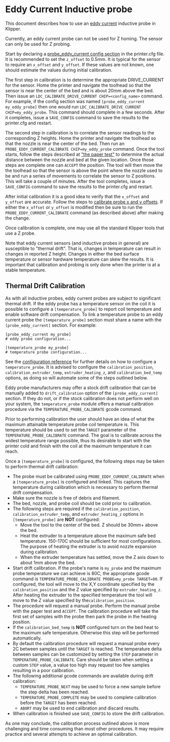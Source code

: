 # Eddy Current Inductive probe

This document describes how to use an [eddy current](https://en.wikipedia.org/wiki/Eddy_current) inductive probe in Klipper.

Currently, an eddy current probe can not be used for Z homing. The sensor can only be used for Z probing.

Start by declaring a [probe_eddy_current config section](Config_Reference.md#probe_eddy_current) in the printer.cfg file. It is recommended to set the `z_offset` to 0.5mm. It is typical for the sensor to require an `x_offset` and `y_offset`. If these values are not known, one should estimate the values during initial calibration.

The first step in calibration is to determine the appropriate DRIVE_CURRENT for the sensor. Home the printer and navigate the toolhead so that the sensor is near the center of the bed and is about 20mm above the bed. Then issue an `LDC_CALIBRATE_DRIVE_CURRENT CHIP=<config_name>` command. For example, if the config section was named `[probe_eddy_current my_eddy_probe]` then one would run `LDC_CALIBRATE_DRIVE_CURRENT CHIP=my_eddy_probe`. This command should complete in a few seconds. After it completes, issue a `SAVE_CONFIG` command to save the results to the printer.cfg and restart.

The second step in calibration is to correlate the sensor readings to the corresponding Z heights. Home the printer and navigate the toolhead so that the nozzle is near the center of the bed. Then run an `PROBE_EDDY_CURRENT_CALIBRATE CHIP=my_eddy_probe` command. Once the tool starts, follow the steps described at ["the paper test"](Bed_Level.md#the-paper-test) to determine the actual distance between the nozzle and bed at the given location. Once those steps are complete one can `ACCEPT` the position. The tool will then move the the toolhead so that the sensor is above the point where the nozzle used to be and run a series of movements to correlate the sensor to Z positions. This will take a couple of minutes. After the tool completes, issue a `SAVE_CONFIG` command to save the results to the printer.cfg and restart.

After initial calibration it is a good idea to verify that the `x_offset` and `y_offset` are accurate. Follow the steps to [calibrate probe x and y offsets](Probe_Calibrate.md#calibrating-probe-x-and-y-offsets). If either the `x_offset` or `y_offset` is modified then be sure to run the `PROBE_EDDY_CURRENT_CALIBRATE` command (as described above) after making the change.

Once calibration is complete, one may use all the standard Klipper tools that use a Z probe.

Note that eddy current sensors (and inductive probes in general) are susceptible to "thermal drift". That is, changes in temperature can result in changes in reported Z height. Changes in either the bed surface temperature or sensor hardware temperature can skew the results. It is important that calibration and probing is only done when the printer is at a stable temperature.

## Thermal Drift Calibration

As with all inductive probes, eddy current probes are subject to significant thermal drift. If the eddy probe has a temperature sensor on the coil it is possible to configure a `[temperature_probe]` to report coil temperature and enable software drift compensation. To link a temperature probe to an eddy current probe the `[temperature_probe]` section must share a name with the `[probe_eddy_current]` section. For example:

```
[probe_eddy_current my_probe]
# eddy probe configuration...

[temperature_probe my_probe]
# temperature probe configuration...
```

See the [configuration reference](Config_Reference.md#temperature_probe) for further details on how to configure a `temperature_probe`. It is advised to configure the `calibration_position`, `calibration_extruder_temp`, `extruder_heating_z`, and `calibration_bed_temp` options, as doing so will automate some of the steps outlined below.

Eddy probe manufacturers may offer a stock drift calibration that can be manually added to `drift_calibration` option of the `[probe_eddy_current]` section. If they do not, or if the stock calibration does not perform well on your system, the `temperature_probe` module offers a manual calibration procedure via the `TEMPERATURE_PROBE_CALIBRATE` gcode command.

Prior to performing calibration the user should have an idea of what the maximum attainable temperature probe coil temperature is. This temperature should be used to set the `TARGET` parameter of the `TEMPERATURE_PROBE_CALIBRATE` command. The goal is to calibrate across the widest temperature range possible, thus its desirable to start with the printer cold and finish with the coil at the maximum temperature it can reach.

Once a `[temperature_probe]` is configured, the following steps may be taken to perform thermal drift calibration:

- The probe must be calibrated using `PROBE_EDDY_CURRENT_CALIBRATE` when a `[temperature_probe]` is configured and linked. This captures the temperature during calibration which is necessary to perform thermal drift compensation.
- Make sure the nozzle is free of debris and filament.
- The bed, nozzle, and probe coil should be cold prior to calibration.
- The following steps are required if the `calibration_position`, `calibration_extruder_temp`, and `extruder_heating_z` options in `[temperature_probe]` are **NOT** configured:
   - Move the tool to the center of the bed. Z should be 30mm+ above the bed.
   - Heat the extruder to a temperature above the maximum safe bed temperature. 150-170C should be sufficient for most configurations. The purpose of heating the extruder is to avoid nozzle expansion during calibration.
   - When the extruder temperature has settled, move the Z axis down to about 1mm above the bed.
- Start drift calibration. If the probe's name is `my_probe` and the maximum probe temperature we can achieve is 80C, the appropriate gcode command is `TEMPERATURE_PROBE_CALIBRATE PROBE=my_probe TARGET=80`. If configured, the tool will move to the X,Y coordinate specified by the `calibration_position` and the Z value specified by `extruder_heating_z`. After heating the extruder to the specified temperature the tool will move to the Z value specified by the`calibration_position`.
- The procedure will request a manual probe. Perform the manual probe with the paper test and `ACCEPT`. The calibration procedure will take the first set of samples with the probe then park the probe in the heating position.
- If the `calibration_bed_temp` is **NOT** configured turn on the bed heat to the maximum safe temperature. Otherwise this step will be performed automatically.
- By default the calibration procedure will request a manual probe every 2C between samples until the `TARGET` is reached. The temperature delta between samples can be customized by setting the `STEP` parameter in `TEMPERATURE_PROBE_CALIBRATE`. Care should be taken when setting a custom `STEP` value, a value too high may request too few samples resulting in a poor calibration.
- The following additional gcode commands are available during drift calibration:
   - `TEMPERATURE_PROBE_NEXT` may be used to force a new sample before the step delta has been reached.
   - `TEMPERATURE_PROBE_COMPLETE` may be used to complete calibration before the `TARGET` has been reached.
   - `ABORT` may be used to end calibration and discard results.
- When calibration is finished use `SAVE_CONFIG` to store the drift calibration.

As one may conclude, the calibration process outlined above is more challenging and time consuming than most other procedures. It may require practice and several attempts to achieve an optimal calibration.
